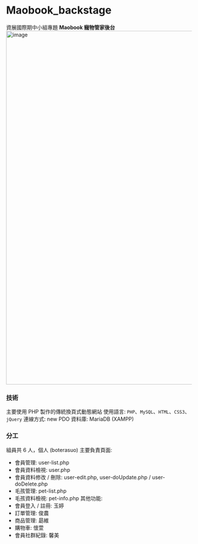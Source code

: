 # Maobook_backstage
資展國際期中小組專題
**Maobook 寵物管家後台**
<img width="959" alt="image" src="https://user-images.githubusercontent.com/95270388/160313982-943daa91-2413-4954-84c7-e364383d9b6a.png">

### 技術
主要使用 PHP 製作的傳統換頁式動態網站
使用語言: `PHP`、`MySQL`、`HTML`、`CSS3`、`jQuery` 
連線方式: new PDO 
資料庫: MariaDB (XAMPP) 

### 分工
組員共 6 人，個人 (boterasuo) 主要負責頁面:
- 會員管理: user-list.php
- 會員資料檢視: user.php
- 會員資料修改 / 刪除: user-edit.php, user-doUpdate.php / user-doDelete.php
- 毛孩管理: pet-list.php
- 毛孩資料檢視: pet-info.php
其他功能:
- 會員登入 / 註冊: 玉婷
- 訂單管理: 俊農
- 商品管理: 勗維
- 購物車: 懷萱
- 會員社群紀錄: 馨美
